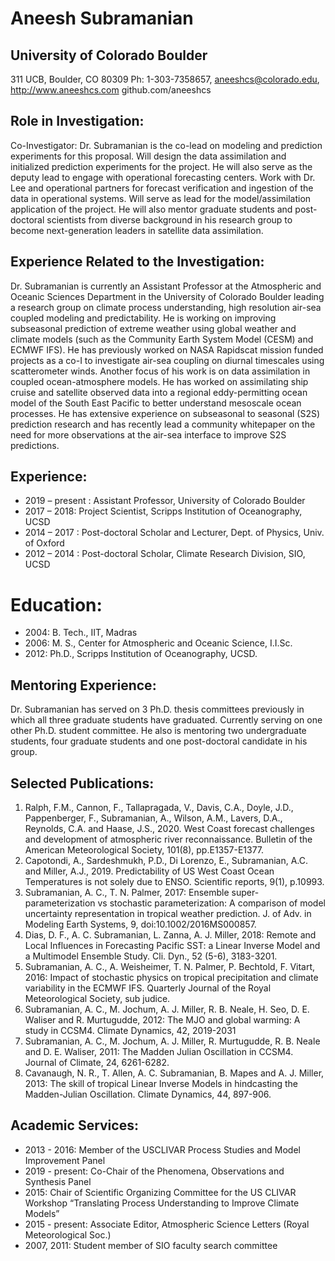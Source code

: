 # Aneesh Subramanian
## University of Colorado Boulder
311 UCB, Boulder, CO 80309
Ph: 1-303-7358657, aneeshcs@colorado.edu, http://www.aneeshcs.com
github.com/aneeshcs

## Role in Investigation:
Co-Investigator:  Dr. Subramanian is the co-lead on modeling and prediction experiments for this proposal. Will design the data assimilation and initialized prediction experiments for the project. He will also serve as the deputy lead to engage with operational forecasting centers. Work with Dr. Lee and operational partners for forecast verification and ingestion of the data in operational systems. Will serve as lead for the model/assimilation application of the project. He will also mentor graduate students and post-doctoral scientists from diverse background in his research group to become next-generation leaders in satellite data assimilation. 

## Experience Related to the Investigation:
Dr. Subramanian is currently an Assistant Professor at the Atmospheric and Oceanic Sciences Department in the University of Colorado Boulder leading a research group on climate process understanding, high resolution air-sea coupled modeling and predictability. He is working on improving subseasonal prediction of extreme weather using global weather and climate models (such as the Community Earth System Model (CESM) and ECMWF IFS). He has previously worked on NASA Rapidscat mission funded projects as a co-I to investigate air-sea coupling on diurnal timescales using scatterometer winds. Another focus of his work is on data assimilation in coupled ocean-atmosphere models. He has worked on assimilating ship cruise and satellite observed data into a regional eddy-permitting ocean model of the South East Pacific to better understand mesoscale ocean processes. He has extensive experience on subseasonal to seasonal (S2S) prediction research and has recently lead a community whitepaper on the need for more observations at the air-sea interface to improve S2S predictions.

## Experience:
- 2019 – present : Assistant Professor, University of Colorado Boulder 
- 2017 – 2018: Project Scientist, Scripps Institution of Oceanography, UCSD
- 2014 – 2017 : Post-doctoral Scholar and Lecturer, Dept. of Physics, Univ. of Oxford
- 2012 – 2014 : Post-doctoral Scholar, Climate Research Division, SIO, UCSD

# Education: 
- 2004: B. Tech., IIT, Madras
- 2006: M. S., Center for Atmospheric and Oceanic Science, I.I.Sc.
- 2012: Ph.D., Scripps Institution of Oceanography, UCSD. 

## Mentoring Experience:
Dr. Subramanian has served on 3 Ph.D. thesis committees previously in which all three graduate students have graduated. Currently serving on one other Ph.D. student committee. He also is mentoring two undergraduate students, four graduate students and one post-doctoral candidate in his group.

## Selected Publications:
1. Ralph, F.M., Cannon, F., Tallapragada, V., Davis, C.A., Doyle, J.D., Pappenberger, F., Subramanian, A., Wilson, A.M., Lavers, D.A., Reynolds, C.A. and Haase, J.S., 2020. West Coast forecast challenges and development of atmospheric river reconnaissance. Bulletin of the American Meteorological Society, 101(8), pp.E1357-E1377. 
1. Capotondi, A., Sardeshmukh, P.D., Di Lorenzo, E., Subramanian, A.C. and Miller, A.J., 2019. Predictability of US West Coast Ocean Temperatures is not solely due to ENSO. Scientific reports, 9(1), p.10993.
1. Subramanian, A. C., T. N. Palmer, 2017: Ensemble super-parameterization vs stochastic parameterization: A comparison of model uncertainty representation in tropical weather prediction. J. of Adv. in Modeling Earth Systems, 9, doi:10.1002/2016MS000857.
1. Dias, D. F., A. C. Subramanian, L. Zanna, A. J. Miller, 2018: Remote and Local Influences in Forecasting Pacific SST: a Linear Inverse Model and a Multimodel Ensemble Study. Cli. Dyn., 52 (5-6), 3183-3201.
1. Subramanian, A. C., A. Weisheimer, T. N. Palmer, P. Bechtold, F. Vitart, 2016: Impact of stochastic physics on tropical precipitation and climate variability in the ECMWF IFS. Quarterly Journal of the Royal Meteorological Society, sub judice.
1. Subramanian, A. C., M. Jochum, A. J. Miller, R. B. Neale, H. Seo, D. E. Waliser and R. Murtugudde,  2012:  The MJO and global warming: A study in CCSM4. Climate Dynamics, 42, 2019-2031
1. Subramanian, A. C., M. Jochum, A. J. Miller, R. Murtugudde, R. B. Neale and D. E. Waliser, 2011: The Madden Julian Oscillation in CCSM4. Journal of Climate, 24, 6261-6282.
1. Cavanaugh, N. R., T. Allen, A. C. Subramanian, B. Mapes and A. J. Miller, 2013: The skill of tropical Linear Inverse Models in hindcasting the Madden-Julian Oscillation. Climate Dynamics, 44, 897-906.

## Academic Services: 
- 2013 - 2016: Member of the USCLIVAR Process Studies and Model Improvement Panel
- 2019 - present: Co-Chair of the Phenomena, Observations and Synthesis Panel
- 2015: Chair of Scientific Organizing Committee for the US CLIVAR Workshop “Translating Process Understanding to Improve Climate Models”
- 2015 - present: Associate Editor, Atmospheric Science Letters (Royal Meteorological Soc.)
- 2007, 2011: Student member of SIO faculty search committee

